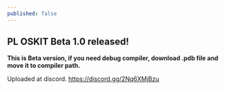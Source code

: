 ```yaml
---
published: false
---
```

## PL OSKIT Beta 1.0 released!

**This is Beta version, if you need debug compiler, download .pdb file and move it to compiler path.**

Uploaded at discord.
https://discord.gg/2Nq6XMjBzu